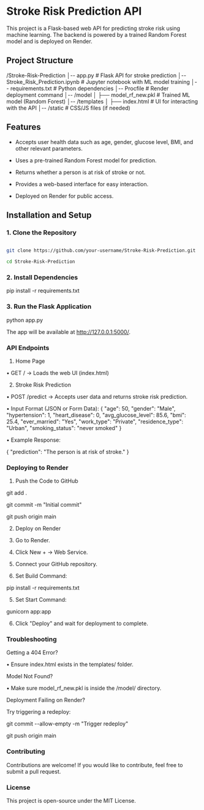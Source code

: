 # Stroke Risk Prediction API

This project is a Flask-based web API for predicting stroke risk using machine learning. The backend is powered by a trained Random Forest model and is deployed on Render.

## Project Structure

/Stroke-Risk-Prediction │-- app.py # Flask API for stroke prediction │-- Stroke_Risk_Prediction.ipynb # Jupyter notebook with ML model training │-- requirements.txt # Python dependencies │-- Procfile # Render deployment command │-- /model │ ├── model_rf_new.pkl # Trained ML model (Random Forest) │-- /templates │ ├── index.html # UI for interacting with the API │-- /static # CSS/JS files (if needed)

## Features

- Accepts user health data such as age, gender, glucose level, BMI, and other relevant parameters.
  
- Uses a pre-trained Random Forest model for prediction.
  
- Returns whether a person is at risk of stroke or not.
  
- Provides a web-based interface for easy interaction.
  
- Deployed on Render for public access.

## Installation and Setup

### 1. Clone the Repository

```bash

git clone https://github.com/your-username/Stroke-Risk-Prediction.git

cd Stroke-Risk-Prediction

```
### 2. Install Dependencies

pip install -r requirements.txt

### 3. Run the Flask Application

python app.py

The app will be available at http://127.0.0.1:5000/.

### API Endpoints

1. Home Page

•	GET / → Loads the web UI (index.html)

2. Stroke Risk Prediction

•	POST /predict → Accepts user data and returns stroke risk prediction.

•	Input Format (JSON or Form Data):
{
  "age": 50,
  "gender": "Male",
  "hypertension": 1,
  "heart_disease": 0,
  "avg_glucose_level": 85.6,
  "bmi": 25.4,
  "ever_married": "Yes",
  "work_type": "Private",
  "residence_type": "Urban",
  "smoking_status": "never smoked"
}

•	Example Response:

{
  "prediction": "The person is at risk of stroke."
}

### Deploying to Render

1. Push the Code to GitHub

git add .

git commit -m "Initial commit"

git push origin main

2. Deploy on Render

1.	Go to Render.

2.	Click New + → Web Service.

3.	Connect your GitHub repository.

4.	Set Build Command:

pip install -r requirements.txt

5.	Set Start Command:

gunicorn app:app

6.	Click "Deploy" and wait for deployment to complete.

### Troubleshooting

Getting a 404 Error?

•	Ensure index.html exists in the templates/ folder.

Model Not Found?

•	Make sure model_rf_new.pkl is inside the /model/ directory.

Deployment Failing on Render?

Try triggering a redeploy:

git commit --allow-empty -m "Trigger redeploy"

git push origin main

### Contributing

Contributions are welcome! If you would like to contribute, feel free to submit a pull request.

### License

This project is open-source under the MIT License.


